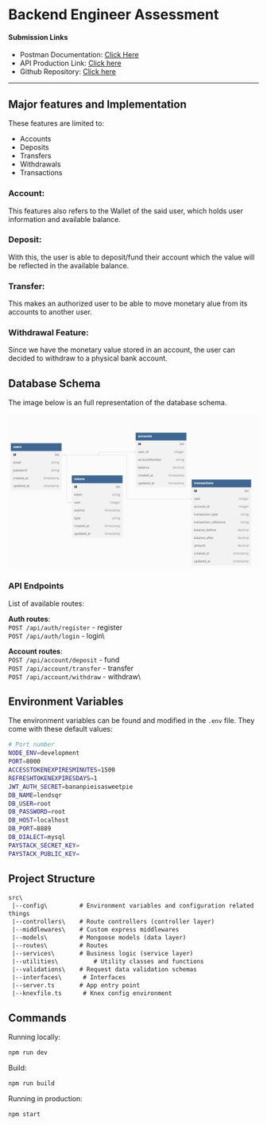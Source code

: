# **Backend Engineer Assessment**

#### **Submission Links**

- Postman Documentation: [Click Here](https://documenter.getpostman.com/view/5622145/2s8YsxvBW7)
- API Production Link: [Click here](https://lendsqrvectormike.herokuapp.com/lendsqr)
- Github Repository: [Click here](https://github.com/Vectormike/glowing-memory)

---

## **Major features and Implementation**

These features are limited to:

- Accounts
- Deposits
- Transfers
- Withdrawals
- Transactions

### **Account:**

This features also refers to the Wallet of the said user, which holds user information and available balance.

### **Deposit:**

With this, the user is able to deposit/fund their account which the value will be reflected in the available balance.

### **Transfer:**

This makes an authorized user to be able to move monetary alue from its accounts to another user.

### **Withdrawal Feature:**

Since we have the monetary value stored in an account, the user can decided to withdraw to a physical bank account.

## Database Schema

The image below is an full representation of the database schema.

![Database Schema](dbdiagram.png)

### API Endpoints

List of available routes:

**Auth routes**:\
`POST /api/auth/register` - register\
`POST /api/auth/login` - login\

**Account routes**:\
`POST /api/account/deposit` - fund\
`POST /api/account/transfer` - transfer\
`POST /api/account/withdraw` - withdraw\

## Environment Variables

The environment variables can be found and modified in the `.env` file. They come with these default values:

```bash
# Port number
NODE_ENV=development
PORT=8000
ACCESSTOKENEXPIRESMINUTES=1500
REFRESHTOKENEXPIRESDAYS=1
JWT_AUTH_SECRET=bananpieisasweetpie
DB_NAME=lendsqr
DB_USER=root
DB_PASSWORD=root
DB_HOST=localhost
DB_PORT=8889
DB_DIALECT=mysql
PAYSTACK_SECRET_KEY=
PAYSTACK_PUBLIC_KEY=
```

## Project Structure

```
src\
 |--config\         # Environment variables and configuration related things
 |--controllers\    # Route controllers (controller layer)
 |--middlewares\    # Custom express middlewares
 |--models\         # Mongoose models (data layer)
 |--routes\         # Routes
 |--services\       # Business logic (service layer)
 |--utilities\          # Utility classes and functions
 |--validations\    # Request data validation schemas
 |--interfaces\      # Interfaces
 |--server.ts       # App entry point
 |--knexfile.ts      # Knex config environment

```

## Commands

Running locally:

```bash
npm run dev
```

Build:

```bash
npm run build
```

Running in production:

```bash
npm start
```
